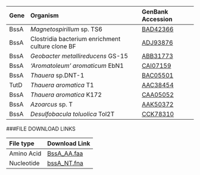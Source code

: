 Gene | Organism | GenBank Accession |
 :--- | :--- | :--- |
| BssA | *Magnetospirillum* sp. TS6 | [BAD42366](http://www.ncbi.nlm.nih.gov/protein/BAD42366) |
| BssA | Clostridia bacterium enrichment culture clone BF | [ADJ93876](http://www.ncbi.nlm.nih.gov/protein/ADJ93876) |
| BssA | *Geobacter metallireducens* GS-15 | [ABB31773](http://www.ncbi.nlm.nih.gov/protein/ABB31773) |
| BssA | *‘Aromatoleum’ aromaticum* EbN1 | [CAI07159](http://www.ncbi.nlm.nih.gov/protein/CAI07159) |
| BssA | *Thauera* sp.DNT-1 | [BAC05501](http://www.ncbi.nlm.nih.gov/protein/BAC05501) |
| TutD | *Thauera aromatica* T1 | [AAC38454](http://www.ncbi.nlm.nih.gov/protein/AAC38454) |
| BssA | *Thauera aromatica* K172 | [CAA05052](http://www.ncbi.nlm.nih.gov/protein/CAA05052) |
| BssA | *Azoarcus* sp. T | [AAK50372](http://www.ncbi.nlm.nih.gov/protein/AAK50372) |
| BssA | *Desulfobacula toluolica* Tol2T | [CCK78310](http://www.ncbi.nlm.nih.gov/protein/CCK78310) |

###FILE DOWNLOAD LINKS

 File type | Download Link |
 :--- | :---------- | 
| Amino Acid | [BssA_AA.faa](amino_acid/BssA_AA.faa) |
| Nucleotide | [bssA_NT.fna](nucleotide/bssA_NT.fna) |
